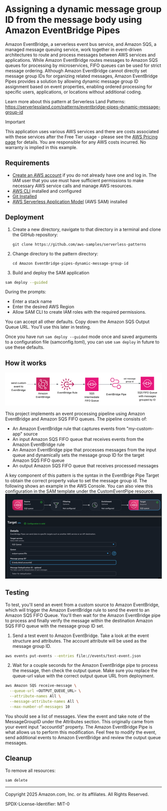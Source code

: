 # Assigning a dynamic message group ID from the message body using Amazon EventBridge Pipes

Amazon EventBridge, a serverless event bus service, and Amazon SQS, a managed message queuing service, work together in event-driven architectures to route and process messages between AWS services and applications. While Amazon EventBridge routes messages to Amazon SQS queues for processing by microservices, FIFO queues can be used for strict message ordering. Although Amazon EventBridge cannot directly set message group IDs for organizing related messages, Amazon EventBridge Pipes provides a solution by allowing dynamic message group ID assignment based on event properties, enabling ordered processing for specific users, applications, or locations without additional coding.

Learn more about this pattern at Serverless Land Patterns: https://serverlessland.com/patterns/eventbridge-pipes-dynamic-message-group-id

> [!Important]
> This application uses various AWS services and there are costs associated with these services after the Free Tier usage - please see the [AWS Pricing page](https://aws.amazon.com/pricing/) for details. You are responsible for any AWS costs incurred. No warranty is implied in this example.

## Requirements
* [Create an AWS account](https://portal.aws.amazon.com/gp/aws/developer/registration/index.html) if you do not already have one and log in. The IAM user that you use must have sufficient permissions to make necessary AWS service calls and manage AWS resources.
* [AWS CLI](https://docs.aws.amazon.com/cli/latest/userguide/install-cliv2.html) installed and configured
* [Git Installed](https://git-scm.com/book/en/v2/Getting-Started-Installing-Git)
* [AWS Serverless Application Model](https://docs.aws.amazon.com/serverless-application-model/latest/developerguide/serverless-sam-cli-install.html) (AWS SAM) installed


## Deployment

1. Create a new directory, navigate to that directory in a terminal and clone the GitHub repository:
    ``` 
    git clone https://github.com/aws-samples/serverless-patterns
    ```
2. Change directory to the pattern directory:
    ```
    cd Amazon EventBridge-pipes-dynamic-message-group-id
    ```

3. Build and deploy the SAM application
```bash
sam deploy --guided
```

During the prompts:
* Enter a stack name
* Enter the desired AWS Region
* Allow SAM CLI to create IAM roles with the required permissions.

You can accept all other defaults.  Copy down the Amazon SQS Output Queue URL.  You'll use this later in testing.  

Once you have run `sam deploy --guided` mode once and saved arguments to a configuration file (samconfig.toml), you can use `sam deploy` in future to use these defaults.

## How it works
![AWS Architecture Amazon EventBridge rule to Amazon SQS FIFO Queue to Amazon EventBridge Pipe to Amazon SQS FIFO Queue with message group ID set](assets/architecture.png)

This project implements an event processing pipeline using Amazon EventBridge and Amazon SQS FIFO queues. The pipeline consists of:

- An Amazon EventBridge rule that captures events from "my-custom-app" source
- An input Amazon SQS FIFO queue that receives events from the Amazon EventBridge rule
- An Amazon EventBridge pipe that processes messages from the input queue and dynamically sets the message group ID for the target Amazon SQS FIFO queue
- An output Amazon SQS FIFO queue that receives processed messages

A key component of this pattern is the syntax in the EventBrige Pipe Target to obtain the correct property value to set the message group id.  The following shows an example in the AWS Console.  You can also view this configuration in the SAM template under the CustomEventPipe resource.
![Amazon EventBridge Pipe Target Configuration](assets/pipeTargetConfiguration.png)

## Testing

To test, you'll send an event from a custom source to Amazon EventBridge, which will trigger the Amazon EventBridge rule to send the event to an Amazon SQS FIFO Queue.  You'll then wait for the Amazon EventBridge pipe to process and finally verify the message within the destination Amazon SQS FIFO queue with the message group ID set.  

1. Send a test event to Amazon EventBridge.  Take a look at the event structure and attributes.  The account attribute will be used as the message group ID.  
```bash
aws events put-events --entries file://events/test-event.json
```

2. Wait for a couple seconds for the Amazon EventBridge pipe to process the message, then check the output queue.  Make sure you replace the queue-url value with the correct output queue URL from deployment. 
```bash
aws Amazon SQS receive-message \
  --queue-url <OUTPUT_QUEUE_URL> \
  --attribute-names All \
  --message-attribute-names All \
  --max-number-of-messages 10
```

You should see a list of messages.  View the event and take note of the MessageGroupID under the Attributes section.  This originally came from your event input "accountId" property.  The Amazon EventBridge Pipe is what allows us to perform this modification.  Feel free to modify the event, send additional events to Amazon EventBridge and review the output queue messages.    

## Cleanup

To remove all resources:

```bash
sam delete
```

----
Copyright 2025 Amazon.com, Inc. or its affiliates. All Rights Reserved.

SPDX-License-Identifier: MIT-0